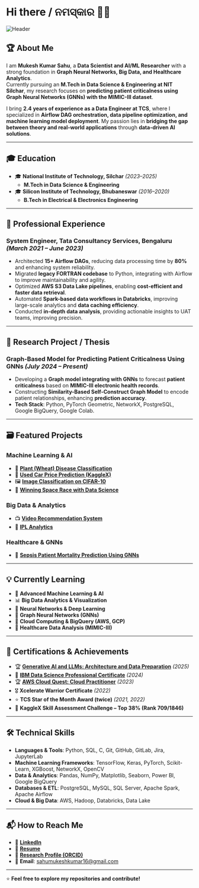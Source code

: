 # Hi there / ନମସ୍କାର 👋🙏  

![Header](https://mukesh16.github.io/mukesh16/)  

## 🏆 About Me  
I am **Mukesh Kumar Sahu**, a **Data Scientist and AI/ML Researcher** with a strong foundation in **Graph Neural Networks, Big Data, and Healthcare Analytics**.  
Currently pursuing an **M.Tech in Data Science & Engineering at NIT Silchar**, my research focuses on **predicting patient criticalness using Graph Neural Networks (GNNs) with the MIMIC-III dataset**.  

I bring **2.4 years of experience as a Data Engineer at TCS**, where I specialized in **Airflow DAG orchestration, data pipeline optimization, and machine learning model deployment**. My passion lies in **bridging the gap between theory and real-world applications** through **data-driven AI solutions**.  

---  

## 🎓 Education  
- 🎓 **National Institute of Technology, Silchar** *(2023–2025)*  
  - **M.Tech in Data Science & Engineering** 
- 🎓 **Silicon Institute of Technology, Bhubaneswar** *(2016–2020)*  
  - **B.Tech in Electrical & Electronics Engineering**  

---  

## 💼 Professional Experience  
### **System Engineer, Tata Consultancy Services, Bengaluru** *(March 2021 – June 2023)*  
- Architected **15+ Airflow DAGs**, reducing data processing time by **80%** and enhancing system reliability.  
- Migrated **legacy FORTRAN codebase** to Python, integrating with Airflow to improve maintainability and agility.  
- Optimized **AWS S3 Data Lake pipelines**, enabling **cost-efficient and faster data retrieval**.  
- Automated **Spark-based data workflows in Databricks**, improving large-scale analytics and **data caching efficiency**.  
- Conducted **in-depth data analysis**, providing actionable insights to UAT teams, improving precision.  

---  

## 🔬 Research Project / Thesis  
### **Graph-Based Model for Predicting Patient Criticalness Using GNNs** *(July 2024 – Present)*  
- Developing a **Graph model integrating with GNNs** to forecast **patient criticalness** based on **MIMIC-III electronic health records**.  
- Constructing **Similarity-Based Self-Construct Graph Model** to encode patient relationships, enhancing **prediction accuracy**.  
- **Tech Stack**: Python, PyTorch Geometric, NetworkX, PostgreSQL, Google BigQuery, Google Colab.  

---  

## 🗃️ Featured Projects  
### **Machine Learning & AI**  
- 🌾 **[Plant (Wheat) Disease Classification](https://github.com/mukesh16/MTech/tree/main/Wheat_diese)**
- 🚗 **[Used Car Price Prediction (KaggleX)](https://github.com/mukesh16/MTech/tree/main/playground-series-s4e9)**   
- 🖼️ **[Image Classification on CIFAR-10](https://github.com/mukesh16/MTech/tree/main/image_classification_CIFAR_10)**
- 🚀 **[Winning Space Race with Data Science](https://github.com/mukesh16/Applied_Data_Science_Capstone_SpaceX)**

### **Big Data & Analytics**  
- 📺 **[Video Recommendation System](https://github.com/mukesh16/MTech/tree/main/video_recommendation_system)**  
- 🏏 **[IPL Analytics](https://github.com/mukesh16/MTech/tree/ipl_analytics)**

### **Healthcare & GNNs**  
- 🏥 **[Sepsis Patient Mortality Prediction Using GNNs](https://github.com/mukesh16/Expt_GNNs_EHR/tree/main/SBSCGM)**  

---  

## 💡 Currently Learning  
- 🤖 **Advanced Machine Learning & AI**  
- 📊 **Big Data Analytics & Visualization**  
- 🧠 **Neural Networks & Deep Learning**  
- 🔗 **Graph Neural Networks (GNNs)**  
- 📡 **Cloud Computing & BigQuery (AWS, GCP)**  
- 🏥 **Healthcare Data Analysis (MIMIC-III)**  

---  

## 📜 Certifications & Achievements  
- 🏆 **[Generative AI and LLMs: Architecture and Data Preparation](https://coursera.org/share/a25c6355ca084299197c6b649ef6f80a)** *(2025)*
- 🏅 **[IBM Data Science Professional Certificate](https://coursera.org/share/4a0bb9d64206c32238f63894b9bfd898)** *(2024)*
- 🏆 **[AWS Cloud Quest: Cloud Practitioner](https://www.credly.com/badges/4c3c0a75-ce00-4dcb-850f-ae1852d8dddd/public_url)** *(2023)*  
- 🎖️ **Xcelerate Warrior Certificate** *(2022)*  
- ⭐ **TCS Star of the Month Award (twice)** *(2021, 2022)*  
- 🏅 **KaggleX Skill Assessment Challenge – Top 38% (Rank 709/1846)**  

---  

## 🛠️ Technical Skills  
- **Languages & Tools**: Python, SQL, C, Git, GitHub, GitLab, Jira, JupyterLab  
- **Machine Learning Frameworks**: TensorFlow, Keras, PyTorch, Scikit-Learn, XGBoost, NetworkX, OpenCV  
- **Data & Analytics**: Pandas, NumPy, Matplotlib, Seaborn, Power BI, Google BigQuery  
- **Databases & ETL**: PostgreSQL, MySQL, SQL Server, Apache Spark, Apache Airflow  
- **Cloud & Big Data**: AWS, Hadoop, Databricks, Data Lake  

---  

## 📬 How to Reach Me  
- 🔗 **[LinkedIn](https://www.linkedin.com/in/mukesh-kumar-sahu/)**  
- 📄 **[Resume](https://github.com/mukesh16/mukesh16/blob/resume/Mukesh's%20Resume_.pdf)**  
- 🏅 **[Research Profile (ORCID)](https://orcid.org/0009-0005-4007-7648)**  
- 📧 **Email**: [sahumukeshkumar16@gmail.com](mailto:sahumukeshkumar16@gmail.com)  

---  

⭐ **Feel free to explore my repositories and contribute!**  
